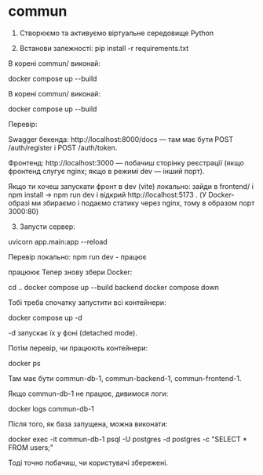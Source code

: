 # commun
1. Створюємо та активуємо віртуальне середовище Python

2. Встанови залежності:
pip install -r requirements.txt

В корені commun/ виконай:

docker compose up --build

В корені commun/ виконай:

docker compose up --build


Перевір:

Swagger бекенда: http://localhost:8000/docs
 — там має бути POST /auth/register і POST /auth/token.

Фронтенд: http://localhost:3000
 — побачиш сторінку реєстрації (якщо фронтенд слугує nginx; якщо в режимі dev — інший порт).

Якщо ти хочеш запускати фронт в dev (vite) локально: зайди в frontend/ і npm install → npm run dev і відкрий http://localhost:5173
. (У Docker-образі ми збираємо і подаємо статику через nginx, тому в образом порт 3000:80)



3. Запусти сервер:

uvicorn app.main:app --reload

Перевір локально:
npm run dev - працює


працюює
Тепер знову збери Docker:

cd ..
docker compose up --build backend
docker compose down

Тобі треба спочатку запустити всі контейнери:

docker compose up -d


-d запускає їх у фоні (detached mode).

Потім перевір, чи працюють контейнери:

docker ps


Там має бути commun-db-1, commun-backend-1, commun-frontend-1.

Якщо commun-db-1 не працює, дивимося логи:

docker logs commun-db-1


Після того, як база запущена, можна виконати:

docker exec -it commun-db-1 psql -U postgres -d postgres -c "SELECT * FROM users;"


Тоді точно побачиш, чи користувачі збережені.